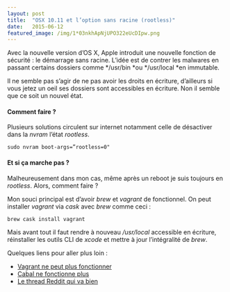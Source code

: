 ```yaml
---
layout:	post
title:	"OSX 10.11 et l’option sans racine (rootless)"
date:	2015-06-12
featured_image: /img/1*03nkhApNjUPO322eUcDIpw.png
---
```

Avec la nouvelle version d’OS X, Apple introduit une nouvelle fonction de sécurité : le démarrage sans racine. L’idée est de contrer les malwares en passant certains dossiers comme */usr/bin *ou */usr/local *en immutable.

Il ne semble pas s’agir de ne pas avoir les droits en écriture, d’ailleurs si vous jetez un oeil ses dossiers sont accessibles en écriture. Non il semble que ce soit un nouvel état.

#### Comment faire ?

Plusieurs solutions circulent sur internet notamment celle de désactiver dans la *nvram* l’état *rootless*.


```
sudo nvram boot-args=”rootless=0"
```

#### Et si ça marche pas ?

Malheureusement dans mon cas, même après un reboot je suis toujours en *rootless*. Alors, comment faire ?

Mon souci principal est d’avoir *brew* et *vagrant* de fonctionnel. On peut installer *vagrant* via *cask* avec *brew* comme ceci :


```
brew cask install vagrant
```

Mais avant tout il faut rendre à nouveau */usr/local* accessible en écriture, réinstaller les outils CLI de *xcode* et mettre à jour l’intégralité de *brew*.

Quelques liens pour aller plus loin :

* [Vagrant ne peut plus fonctionner](https://github.com/mitchellh/vagrant-installers/issues/54)
* [Cabal ne fonctionne plus](https://github.com/haskell/cabal/issues/2653)
* [Le thread Reddit qui va bien](https://www.reddit.com/r/apple/comments/3994os/rootless_feature_is_in_os_x_1011_and_it_disallows/)
